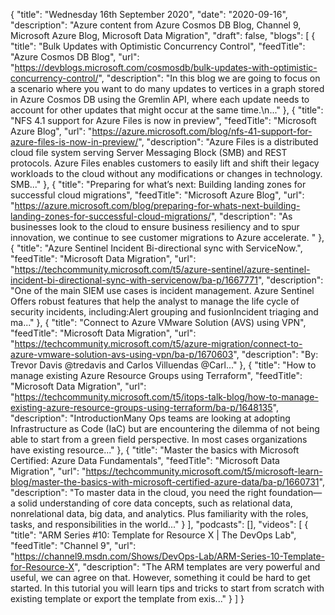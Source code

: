 {
  "title": "Wednesday 16th September 2020",
  "date": "2020-09-16",
  "description": "Azure content from Azure Cosmos DB Blog, Channel 9, Microsoft Azure Blog, Microsoft Data Migration",
  "draft": false,
  "blogs": [
    {
      "title": "Bulk Updates with Optimistic Concurrency Control",
      "feedTitle": "Azure Cosmos DB Blog",
      "url": "https://devblogs.microsoft.com/cosmosdb/bulk-updates-with-optimistic-concurrency-control/",
      "description": "In this blog we are going to focus on a scenario where you want to do many updates to vertices in a graph stored in Azure Cosmos DB using the Gremlin API, where each update needs to account for other updates that might occur at the same time.\n..."
    },
    {
      "title": "NFS 4.1 support for Azure Files is now in preview",
      "feedTitle": "Microsoft Azure Blog",
      "url": "https://azure.microsoft.com/blog/nfs-41-support-for-azure-files-is-now-in-preview/",
      "description": "Azure Files is a distributed cloud file system serving Server Messaging Block (SMB) and REST protocols. Azure Files enables customers to easily lift and shift their legacy workloads to the cloud without any modifications or changes in technology. SMB..."
    },
    {
      "title": "Preparing for what’s next: Building landing zones for successful cloud migrations",
      "feedTitle": "Microsoft Azure Blog",
      "url": "https://azure.microsoft.com/blog/preparing-for-whats-next-building-landing-zones-for-successful-cloud-migrations/",
      "description": "As businesses look to the cloud to ensure business resiliency and to spur innovation, we continue to see customer migrations to Azure accelerate. "
    },
    {
      "title": "Azure Sentinel Incident Bi-directional sync with ServiceNow.",
      "feedTitle": "Microsoft Data Migration",
      "url": "https://techcommunity.microsoft.com/t5/azure-sentinel/azure-sentinel-incident-bi-directional-sync-with-servicenow/ba-p/1667771",
      "description": "One of the main SIEM use cases is incident management. Azure Sentinel Offers robust features that help the analyst to manage the life cycle of security incidents, including:Alert grouping and fusion​Incident triaging and ma..."
    },
    {
      "title": "Connect to Azure VMware Solution (AVS) using VPN",
      "feedTitle": "Microsoft Data Migration",
      "url": "https://techcommunity.microsoft.com/t5/azure-migration/connect-to-azure-vmware-solution-avs-using-vpn/ba-p/1670603",
      "description": "By: Trevor Davis @tredavis and Carlos Villuendas @Carl..."
    },
    {
      "title": "How to manage existing Azure Resource Groups using Terraform",
      "feedTitle": "Microsoft Data Migration",
      "url": "https://techcommunity.microsoft.com/t5/itops-talk-blog/how-to-manage-existing-azure-resource-groups-using-terraform/ba-p/1648135",
      "description": "IntroductionMany Ops teams are looking at adopting Infrastructure as Code (IaC) but are encountering the dilemma of not being able to start from a green field perspective. In most cases organizations have existing resource..."
    },
    {
      "title": "Master the basics with Microsoft Certified: Azure Data Fundamentals",
      "feedTitle": "Microsoft Data Migration",
      "url": "https://techcommunity.microsoft.com/t5/microsoft-learn-blog/master-the-basics-with-microsoft-certified-azure-data/ba-p/1660731",
      "description": "To master data in the cloud, you need the right foundation—a solid understanding of core data concepts, such as relational data, nonrelational data, big data, and analytics. Plus familiarity with the roles, tasks, and responsibilities in the world..."
    }
  ],
  "podcasts": [],
  "videos": [
    {
      "title": "ARM Series #10: Template for Resource X | The DevOps Lab",
      "feedTitle": "Channel 9",
      "url": "https://channel9.msdn.com/Shows/DevOps-Lab/ARM-Series-10-Template-for-Resource-X",
      "description": "The ARM templates are very powerful and useful, we can agree on that. However, something it could be hard to get started. In this tutorial you will learn tips and tricks to start from scratch with existing template or export the template from exis..."
    }
  ]
}